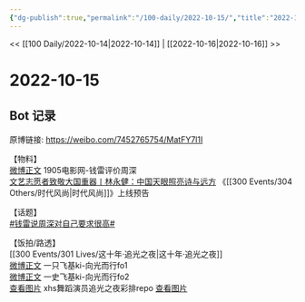 ```yaml
---
{"dg-publish":true,"permalink":"/100-daily/2022-10-15/","title":"2022-10-15"}
---
```



<< [[100 Daily/2022-10-14\|2022-10-14]] | [[2022-10-16\|2022-10-16]] >>

# 2022-10-15

## Bot 记录

原博链接: https://weibo.com/7452765754/MatFY7l1I

【物料】  
[微博正文](https://m.weibo.cn/1635270132/4824829814113169) 1905电影网-钱雷评价周深  
[文艺志愿者致敬大国重器丨林永健：中国天眼照亮诗与远方](https://weibo.cn/sinaurl?u=https%3A%2F%2Fmp.weixin.qq.com%2Fs%2FBzpu4xJEgisXpUH29GRGgA) 《[[300 Events/304 Others/时代风尚\|时代风尚]]》上线预告

【话题】  
[#钱雷说周深对自己要求很高#](https://s.weibo.com/weibo?q=%23%E9%92%B1%E9%9B%B7%E8%AF%B4%E5%91%A8%E6%B7%B1%E5%AF%B9%E8%87%AA%E5%B7%B1%E8%A6%81%E6%B1%82%E5%BE%88%E9%AB%98%23)

【饭拍/路透】  
[[300 Events/301 Lives/这十年·追光之夜\|这十年·追光之夜]]  
[微博正文](https://m.weibo.cn/5681649467/4824837594286798) 一只飞基ki-向光而行fo1  
[微博正文](https://m.weibo.cn/5681649467/4824899577186039) 一史飞基ki-向光而行fo2  
[查看图片](https://wx2.sinaimg.cn/large/0088n2Pggy1h76dlt47ohj30hs169gqt.jpg) xhs舞蹈演员追光之夜彩排repo [查看图片](https://wx2.sinaimg.cn/large/0088n2Pggy1h76dloy93uj30k00zkn13.jpg)
